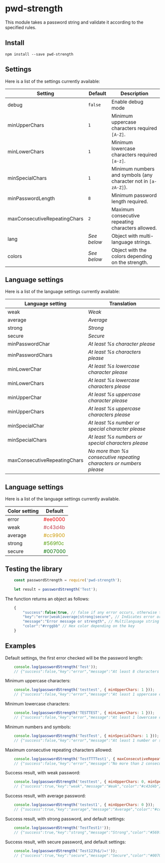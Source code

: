 pwd-strength
============

This module takes a password string and validate it according to the specified rules.


## Install

```
npm install --save pwd-strength
```

## Settings

Here is a list of the settings currently available:

Setting                      | Default     | Description
---------------------------- | ----------- | -------------------------------------------------------------
debug                        | `false`     | Enable debug mode
minUpperChars                | `1`         | Minimum uppercase characters required `[A-Z]`.
minLowerChars                | `1`         | Minimum lowercase characters required `[a-z]`.
minSpecialChars              | `1`         | Minimum numbers and symbols (any character not in `[a-zA-Z]`).
minPasswordLength            | `8`         | Minimum password length required.
maxConsecutiveRepeatingChars | `2`         | Maximum consecutive repeating characters allowed.
lang                         | *See below* | Object with multi-language strings.
colors                       | *See below* | Object with the colors depending on the strength.

## Language settings

Here is a list of the language settings currently available:

Language setting             | Translation
---------------------------- | ------------------------------------------------------------------
weak                         | *Weak*
average                      | *Average*
strong                       | *Strong*
secure                       | *Secure*
minPasswordChar              | *At least %s character please*
minPasswordChars             | *At least %s characters please*
minLowerChar                 | *At least %s lowercase character please*
minLowerChars                | *At least %s lowercase characters please*
minUpperChar                 | *At least %s uppercase character please*
minUpperChars                | *At least %s uppercase characters please*
minSpecialChar               | *At least %s number or special character please*
minSpecialChars              | *At least %s numbers or special characters please*
maxConsecutiveRepeatingChars | *No more than %s consecutive repeating characters or numbers please*

## Language settings

Here is a list of the language settings currently available.

Color setting | Default
------------- | --------------------------------------------
error         | <span style="color:#ee0000;">#ee0000</span>
weak          | <span style="color:#c43d4b;">#c43d4b</span>
average       | <span style="color:#cc9900;">#cc9900</span>
strong        | <span style="color:#569f0c;">#569f0c</span>
secure        | <span style="color:#007000;">#007000</span>

## Testing the library

```js
    const passwordStrength = require('pwd-strength');
    
    let result = passwordStrength('Test');
```

The function returns an object as follows:

```js
    {
        "success":false|true, // false if any error occurs, otherwise true
        "key":"error|weak|average|strong|secure", // Indicates error or the strength
        "message":"Error message or strength", // Multilanguage string with the error message or strength
        "color":"#rrggbb" // Hex color depending on the key
    }
```

## Examples

Default settings, the first error checked will be the password length:

```js
    console.log(passwordStrength('Test'));
    // {"success":false,"key":"error","message":"At least 8 characters please","color":"#ee0000"}
```

Minimum uppercase characters:

```js
    console.log(passwordStrength('testtest', { minUpperChars: 1 }));
    // {"success":false,"key":"error","message":"At least 1 uppercase character please","color":"#ee0000"}
```

Minimum lowercase characters:

```js
    console.log(passwordStrength('TESTTEST', { minLowerChars: 1 }));
    // {"success":false,"key":"error","message":"At least 1 lowercase character please","color":"#ee0000"}
```

Minimum numbers and symbols:

```js
    console.log(passwordStrength('TestTest', { minSpecialChars: 1 }));
    // {"success":false,"key":"error","message":"At least 1 number or special character please","color":"#ee0000"}
```

Maximum consecutive repeating characters allowed:

```js
    console.log(passwordStrength('TestTTTTest1', { maxConsecutiveRepeatingChars: 2 }));
    // {"success":false,"key":"error","message":"No more than 2 consecutive repeating characters or numbers please","color":"#ee0000"}
```

Success result, with weak password:

```js
    console.log(passwordStrength('testtest', { minUpperChars: 0, minSpecialChars: 0 }));
    // {"success":true,"key":"weak","message":"Weak","color":"#c43d4b"}
```

Success result, with average password:

```js
    console.log(passwordStrength('testest1', { minUpperChars: 0 }));
    // {"success":true,"key":"average","message":"Average","color":"#cc9900"}
```

Success result, with strong password, and default settings:

```js
    console.log(passwordStrength('TestTest1!'));
    // {"success":true,"key":"strong","message":"Strong","color":"#569f0c"}
```

Success result, with secure password, and default settings:

```js
    console.log(passwordStrength('Test123%$/)=!'));
    // {"success":true,"key":"secure","message":"Secure","color":"#007000"}
```
